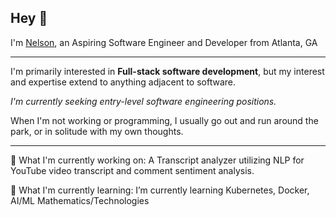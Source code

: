 ## Hey 👋

I'm [Nelson](https://nelsonrodriguez.me/), an Aspiring Software Engineer and Developer from Atlanta, GA

--- 

I'm primarily interested in **Full-stack software development**, but my interest and expertise extend to anything adjacent to software. 

*I'm currently seeking entry-level software engineering positions.*

When I'm not working or programming, I usually go out and run around the park, or in solitude with my own thoughts. 

---

🔭 What I'm currently working on: A Transcript analyzer utilizing NLP for YouTube video transcript and comment sentiment analysis.

🌱 What I'm currently learning: I’m currently learning Kubernetes, Docker, AI/ML Mathematics/Technologies

